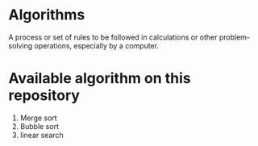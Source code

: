 # Algorithms
A process or set of rules to be followed in calculations or other problem-solving operations, especially by a computer.
# Available algorithm on this repository
1. Merge sort
2. Bubble sort
3. linear search
